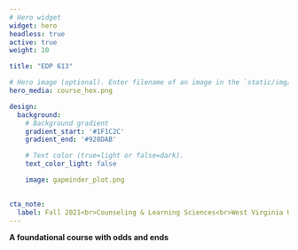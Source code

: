 ```yaml
---
# Hero widget
widget: hero
headless: true
active: true
weight: 10

title: "EDP 613"

# Hero image (optional). Enter filename of an image in the `static/img/` folder.
hero_media: course_hex.png

design:
  background:
    # Background gradient
    gradient_start: '#1F1C2C'
    gradient_end: '#928DAB'

    # Text color (true=light or false=dark).
    text_color_light: false

    image: gapminder_plot.png
    

cta_note:
  label: Fall 2021<br>Counseling & Learning Sciences<br>West Virginia University
---
```


**A foundational course with odds and ends**
